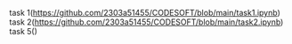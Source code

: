 task 1(https://github.com/2303a51455/CODESOFT/blob/main/task1.ipynb)
task 2(https://github.com/2303a51455/CODESOFT/blob/main/task2.ipynb)
task 5()
